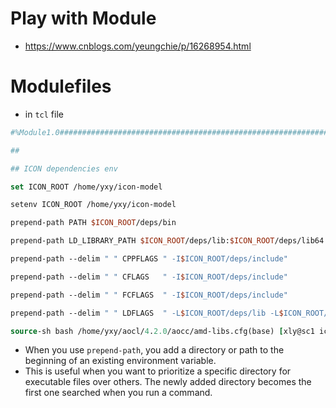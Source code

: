 # Play with Module

- https://www.cnblogs.com/yeungchie/p/16268954.html
# Modulefiles
- in `tcl` file

```tcl
#%Module1.0#####################################################################

##

## ICON dependencies env

set ICON_ROOT /home/yxy/icon-model

setenv ICON_ROOT /home/yxy/icon-model

prepend-path PATH $ICON_ROOT/deps/bin

prepend-path LD_LIBRARY_PATH $ICON_ROOT/deps/lib:$ICON_ROOT/deps/lib64

prepend-path --delim " " CPPFLAGS " -I$ICON_ROOT/deps/include"

prepend-path --delim " " CFLAGS   " -I$ICON_ROOT/deps/include"

prepend-path --delim " " FCFLAGS  " -I$ICON_ROOT/deps/include"

prepend-path --delim " " LDFLAGS  " -L$ICON_ROOT/deps/lib -L$ICON_ROOT/deps/lib64"

source-sh bash /home/yxy/aocl/4.2.0/aocc/amd-libs.cfg(base) [xly@sc1 icon-model]$ vim envs
```

- When you use `prepend-path`, you add a directory or path to the beginning of an existing environment variable.
- This is useful when you want to prioritize a specific directory for executable files over others. The newly added directory becomes the first one searched when you run a command.
